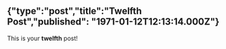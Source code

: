 {"type":"post","title":"Twelfth Post","published": "1971-01-12T12:13:14.000Z"}
---
This is your __twelfth__ post!
